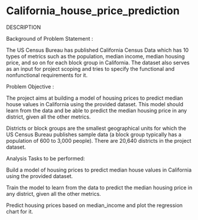 # California_house_price_prediction

DESCRIPTION

Background of Problem Statement :

The US Census Bureau has published California Census Data which has 10 types of metrics such as the population, median income, median housing price, and so on for each block group in California. The dataset also serves as an input for project scoping and tries to specify the functional and nonfunctional requirements for it.

Problem Objective :

The project aims at building a model of housing prices to predict median house values in California using the provided dataset. This model should learn from the data and be able to predict the median housing price in any district, given all the other metrics.

Districts or block groups are the smallest geographical units for which the US Census Bureau
publishes sample data (a block group typically has a population of 600 to 3,000 people). There are 20,640 districts in the project dataset.

Analysis Tasks to be performed:

Build a model of housing prices to predict median house values in California using the provided dataset.

Train the model to learn from the data to predict the median housing price in any district, given all the other metrics.

Predict housing prices based on median_income and plot the regression chart for it.

